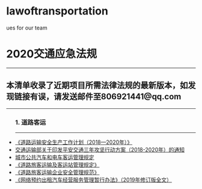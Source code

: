 # lawoftransportation
ues for our team
<h1>2020交通应急法规</h1>
<hr/>
<h2>本清单收录了近期项目所需法律法规的最新版本，如发现链接有误，请发送邮件至806921441@qq.com</h2>
<hr/>
<ul>
<h3>1. 道路客运</h3>
<hr/>
<li><a href="http://www.safehoo.com/Laws/Trade/Traffic/201806/1525566.shtml">《道路运输安全生产工作计划（2018—2020年）》</a></li>
<li><a href="http://www.gov.cn/xinwen/2018-08/05/content_5311895.htm"> 交通运输部关于印发平安交通三年攻坚行动方案（2018-2020年）的通知</a></li>
<li><a href="http://xxgk.mot.gov.cn/jigou/fgs/201703/t20170328_2973515.html"> 城市公共汽车和电车客运管理规定</a></li>
<li><a href="http://xxgk.mot.gov.cn/jigou/fgs/201604/t20160425_2973438.html">《道路旅客运输及客运站管理规定》</a></li>
<li><a href="http://www.gov.cn/gongbao/content/2018/content_5323097.htm">《道路旅客运输企业安全管理规范》</a></li>
<li><a href="http://www.waizi.org.cn/doc/75806.html">《网络预约出租汽车经营服务管理暂行办法》（2019年修订版全文）</a></li>
<ul/>
